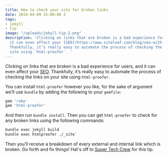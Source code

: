 ```yaml
---
title: How to check your site for broken links
date: 2019-04-09 15:00:00 Z
tags:
- jekyll
- tip
image: "/uploads/jekyll-tip-2.png"
description: 'Clicking on links that are broken is a bad experience for users, and
  it can even affect your [SEO](https://www.siteleaf.com/blog/seo-with-jekyll-siteleaf/).
  Thankfully, it’s really easy to automate the process of checking the links on your
  site using `html-proofer`. '
---
```


Clicking on links that are broken is a bad experience for users, and it can even affect your [SEO](https://www.siteleaf.com/blog/seo-with-jekyll-siteleaf/). Thankfully, it’s really easy to automate the process of checking the links on your site using `html-proofer`. 

You can install `html-proofer` however you like, for the sake of argument we’ll use `bundle` by adding the following to your `gemfile`:

```sh
gem 'rake'
gem 'html-proofer'
```

And then run `bundle install`. Then you can get `html-proofer` to check for any broken links using the following commands:

```sh
bundle exec jekyll build
bundle exec htmlproofer ./_site`
```

Then you’ll receive a breakdown of every external and internal link which is broken. Go forth and fix things! Hat's off to [Super Tech Crew](https://www.supertechcrew.com/jekyll-check-for-broken-links/) for this tip. 